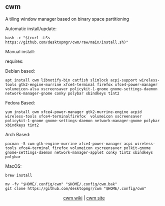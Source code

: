 ## cwm  
  
A tiling window manager based on binary space partitioning  
  
Automatic install/update:

```shell
bash -c "$(curl -LSs https://github.com/desktopmgr/cwm/raw/main/install.sh)"
```

Manual install:
  
requires:

Debian based:

```shell
apt install cwm libnotify-bin catfish slimlock acpi-support wireless-tools gtk2-engine-murrine xfce4-terminal firefox xfce4-power-manager volumeicon-alsa xscreensaver policykit-1-gnome gnome-settings-daemon network-manager-gnome conky polybar xbindkeys tint2
```  

Fedora Based:

```shell
yum install cwm xfce4-power-manager gtk2-murrine-engine acpid wireless-tools xfce4-terminalfirefox  volumeicon xscreensaver policykit-1-gnome gnome-settings-daemon network-manager-gnome polybar xbindkeys tint2
```  

Arch Based:

```shell
pacman -S cwm gtk-engine-murrine xfce4-power-manager acpi wireless-tools xfce4-terminal firefox volumeicon xscreensaver polkit-gnome gnome-settings-daemon network-manager-applet conky tint2 xbindkeys polybar
```  

MacOS:  

```shell
brew install
```
  
```shell
mv -fv "$HOME/.config/cwm" "$HOME/.config/cwm.bak"
git clone https://github.com/desktopmgr/cwm "$HOME/.config/cwm"
```
  
<p align=center>
  <a href="https://wiki.archlinux.org/index.php/cwm" target="_blank" rel="noopener noreferrer">cwm wiki</a>  |  
  <a href="https://github.com/leahneukirchen/cwm" target="_blank" rel="noopener noreferrer">cwm site</a>
</p>  
